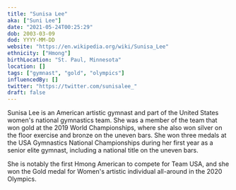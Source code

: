 ```yaml
---
title: "Sunisa Lee"
aka: ["Suni Lee"]
date: "2021-05-24T00:25:29"
dob: 2003-03-09
dod: YYYY-MM-DD
website: "https://en.wikipedia.org/wiki/Sunisa_Lee"
ethnicity: ["Hmong"]
birthLocation: "St. Paul, Minnesota"
location: []
tags: ["gymnast", "gold", "olympics"]
influencedBy: []
twitter: "https://twitter.com/sunisalee_"
draft: false
---
```


Sunisa Lee is an American artistic gymnast and part of the United States women's
national gymnastics team. She was a member of the team that won gold at the 2019
World Championships, where she also won silver on the floor exercise and bronze
on the uneven bars. She won three medals at the USA Gymnastics National
Championships during her first year as a senior elite gymnast, including a
national title on the uneven bars.

She is notably the first Hmong American to compete for Team USA, and she won the
Gold medal for Women's artistic individual all-around in the 2020 Olympics.
